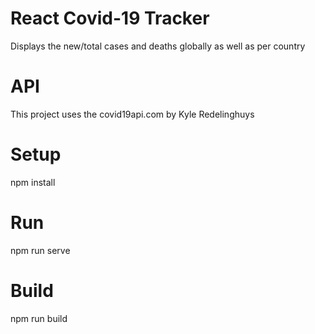 # React Covid-19 Tracker
Displays the new/total cases and deaths globally as well as per country

# API
This project uses the covid19api.com by Kyle Redelinghuys

# Setup
  npm install
  
# Run
npm run serve

# Build
npm run build
